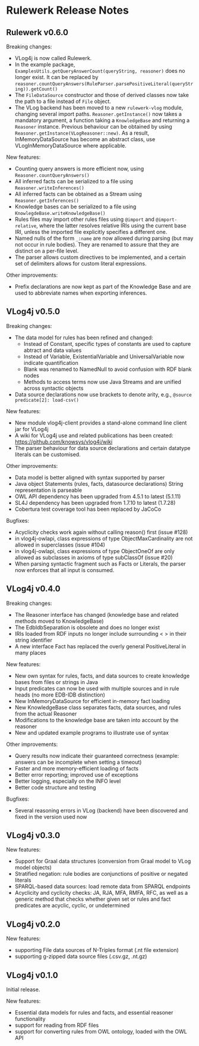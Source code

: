 Rulewerk Release Notes
====================

Rulewerk v0.6.0
-------------

Breaking changes:
* VLog4j is now called Rulewerk.
* In the example package, `ExamplesUtils.getQueryAnswerCount(queryString, reasoner)` does no
  longer exist. It can be replaced by
  `reasoner.countQueryAnswers(RuleParser.parsePositiveLiteral(queryString)).getCount()`
* The `FileDataSource` constructor and those of derived classes now
  take the path to a file instead of `File` object.
* The VLog backend has been moved to a new `rulewerk-vlog` module,
  changing several import paths. `Reasoner.getInstance()` now takes a
  mandatory argument, a function taking a `KnowledgeBase` and
  returning a `Reasoner` instance. Previous behaviour can be obtained
  by using `Reasoner.getInstance(VLogReasoner::new)`. As a result,
  InMemoryDataSource has become an abstract class, use
  VLogInMemoryDataSource where applicable.

New features:
* Counting query answers is more efficient now, using `Reasoner.countQueryAnswers()`
* All inferred facts can be serialized to a file using `Reasoner.writeInferences()`
* All inferred facts can be obtained as a Stream using `Reasoner.getInferences()`
* Knowledge bases can be serialized to a file using `KnowlegdeBase.writeKnowledgeBase()`
* Rules files may import other rules files using `@import` and
  `@import-relative`, where the latter resolves relative IRIs using
  the current base IRI, unless the imported file explicitly specifies
  a different one.
* Named nulls of the form `_:name` are now allowed during parsing (but
  may not occur in rule bodies). They are renamed to assure that they
  are distinct on a per-file level.
* The parser allows custom directives to be implemented, and a certain
  set of delimiters allows for custom literal expressions.

Other improvements:
* Prefix declarations are now kept as part of the Knowledge Base and
  are used to abbreviate names when exporting inferences.


VLog4j v0.5.0
-------------

Breaking changes:
* The data model for rules has been refined and changed:
  * Instead of Constant, specific types of constants are used to capture abtract and data values
  * Instead of Variable, ExistentialVariable and UniversalVariable now indicate quantification
  * Blank was renamed to NamedNull to avoid confusion with RDF blank nodes
  * Methods to access terms now use Java Streams and are unified across syntactic objects
* Data source declarations now use brackets to denote arity, e.g., `@source predicate[2]: load-csv()`

New features:
* New module vlog4j-client provides a stand-alone command line client jar for VLog4j
* A wiki for VLog4j use and related publications has been created: https://github.com/knowsys/vlog4j/wiki
* The parser behaviour for data source declarations and certain datatype literals can be customised.

Other improvements:
* Data model is better aligned with syntax supported by parser
* Java object Statements (rules, facts, datasource declarations) String representation is parseable
* OWL API dependency has been upgraded from 4.5.1 to latest (5.1.11)
* SL4J dependency has been upgraded from 1.7.10 to latest (1.7.28)
* Cobertura test coverage tool has been replaced by JaCoCo

Bugfixes:
* Acyclicity checks work again without calling reason() first (issue #128)
* in vlog4j-owlapi, class expressions of type ObjectMaxCardinality are not allowed in superclasses (issue #104)
* in vlog4j-owlapi, class expressions of type ObjectOneOf are only allowed as subclasses in axioms of type subClassOf (issue  #20)
* When parsing syntactic fragment such as Facts or Literals, the parser now enforces that all input is consumed.

VLog4j v0.4.0
-------------

Breaking changes:
* The Reasoner interface has changed (knowledge base and related methods moved to KnowledgeBase)
* The EdbIdbSeparation is obsolete and does no longer exist
* IRIs loaded from RDF inputs no longer include surrounding < > in their string identifier
* A new interface Fact has replaced the overly general PositiveLiteral in many places

New features:
* New own syntax for rules, facts, and data sources to create knowledge bases from files or strings in Java
* Input predicates can now be used with multiple sources and in rule heads (no more EDB-IDB distinction)
* New InMemoryDataSource for efficient in-memory fact loading
* New KnowledgeBase class separates facts, data sources, and rules from the actual Reasoner
* Modifications to the knowledge base are taken into account by the reasoner
* New and updated example programs to illustrate use of syntax

Other improvements:
* Query results now indicate their guaranteed correctness (example: answers can be incomplete when setting a timeout)
* Faster and more memory-efficient loading of facts
* Better error reporting; improved use of exceptions
* Better logging, especially on the INFO level
* Better code structure and testing

Bugfixes:
* Several reasoning errors in VLog (backend) have been discovered and fixed in the version used now


VLog4j v0.3.0
-------------

New features:
* Support for Graal data structures (conversion from Graal model to VLog model objects)
* Stratified negation: rule bodies are conjunctions of positive or negated literals
* SPARQL-based data sources: load remote data from SPARQL endpoints
* Acyclicity and cyclicity checks: JA, RJA, MFA, RMFA, RFC, as well as a generic method that checks whether given set or rules and fact predicates are acyclic, cyclic, or undetermined

VLog4j v0.2.0
-------------

New features:
* supporting File data sources of N-Triples format (.nt file extension)
* supporting g-zipped data source files (.csv.gz, .nt.gz)

VLog4j v0.1.0
-------------

Initial release.

New features:
* Essential data models for rules and facts, and essential reasoner functionality
* support for reading from RDF files
* support for converting rules from OWL ontology, loaded with the OWL API
